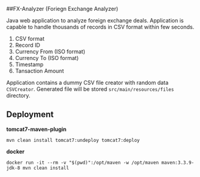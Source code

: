 ##FX-Analyzer (Foriegn Exchange Analyzer)

Java web application to analyze foreign exchange deals. Application is capable to handle thousands of records in CSV format within few seconds.

1. CSV format 
2. Record ID
3. Currency From (ISO format)
4. Currency To (ISO format)
5. Timestamp
6. Tansaction Amount

Application contains a dummy CSV file creator with random data `CSVCreator`. Generated file will be stored `src/main/resources/files` directory.


## Deployment

**tomcat7-maven-plugin**

```mvn clean install tomcat7:undeploy tomcat7:deploy```

**docker**

```docker run -it --rm -v "$(pwd)":/opt/maven -w /opt/maven maven:3.3.9-jdk-8 mvn clean install```
